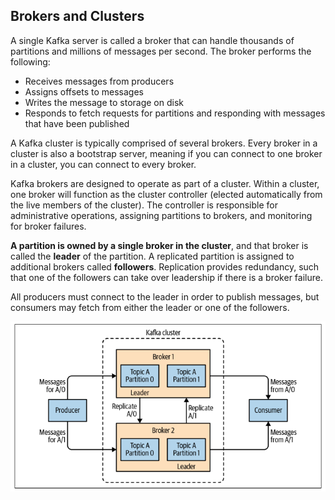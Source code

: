 ## Brokers and Clusters

A single Kafka server is called a broker that can handle thousands of partitions and millions of messages per second. The broker performs the following:

- Receives messages from producers
- Assigns offsets to messages
- Writes the message to storage on disk
- Responds to fetch requests for partitions and responding with messages that have been published

A Kafka cluster is typically comprised of several brokers. Every broker in a cluster is also a bootstrap server, meaning if you can connect to one broker in a cluster, you can connect to every broker.

Kafka brokers are designed to operate as part of a cluster. Within a cluster, one broker will function as the cluster controller (elected automatically from the live members of the cluster). The controller is responsible for administrative operations, assigning partitions to brokers, and monitoring for broker failures.

**A partition is owned by a single broker in the cluster**, and that broker is called the **leader** of the partition. A replicated partition is assigned to additional brokers called **followers**. Replication provides redundancy, such that one of the followers can take over leadership if there is a broker failure.

All producers must connect to the leader in order to publish messages, but consumers may fetch from either the leader or one of the followers.

<img src="../assets/brokers-clusters.png">
